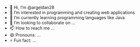 - 👋 Hi, I’m @argeldan28
- 👀 I’m interested in programming and creating web applications
- 🌱 I’m currently learning programming languages like Java
- 💞️ I’m looking to collaborate on ...
- 📫 How to reach me ...
- 😄 Pronouns: ...
- ⚡ Fun fact: ...

<!---
argeldan28/argeldan28 is a ✨ special ✨ repository because its `README.md` (this file) appears on your GitHub profile.
You can click the Preview link to take a look at your changes.
--->
